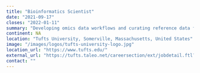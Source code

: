 ```yaml
---
title: "Bioinformatics Scientist"
date: "2021-09-17"
closes: "2022-01-11"
summary: "Developing omics data workflows and curating reference data for the support of bioinformatics research on the Tufts High Performance Compute Cluster (HPC) and Tufts Galaxy Server."
continent: NA
location: "Tufts University, Somerville, Massachusetts, United States"
image: "/images/logos/tufts-university-logo.jpg"
location_url: "https://www.tufts.edu/"
external_url: "https://tufts.taleo.net/careersection/ext/jobdetail.ftl?job=127501"
contact: ""
---
```

